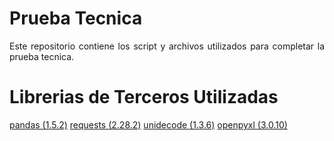 # Prueba Tecnica
<p align="justify">
Este repositorio contiene los script y archivos utilizados para completar la prueba tecnica. 
</p>

# Librerias de Terceros Utilizadas
[pandas (1.5.2)](https://pypi.org/project/pandas/)
[requests (2.28.2)](https://pypi.org/project/requests/)
[unidecode (1.3.6)](https://pypi.org/project/Unidecode/)
[openpyxl (3.0.10)](https://pypi.org/project/openpyxl/)

